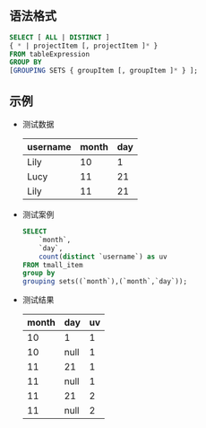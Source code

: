 ## 语法格式

```sql
SELECT [ ALL | DISTINCT ]
{ * | projectItem [, projectItem ]* }
FROM tableExpression
GROUP BY 
[GROUPING SETS { groupItem [, groupItem ]* } ];
```

## 示例

- 测试数据

  | username | month | day  |
  | :------- | :---- | :--- |
  | Lily     | 10    | 1    |
  | Lucy     | 11    | 21   |
  | Lily     | 11    | 21   |

- 测试案例

  ```sql
  SELECT  
      `month`,
      `day`,
      count(distinct `username`) as uv
  FROM tmall_item
  group by 
  grouping sets((`month`),(`month`,`day`));
  ```

- 测试结果

  | month | day  | uv   |
  | :---- | :--- | :--- |
  | 10    | 1    | 1    |
  | 10    | null | 1    |
  | 11    | 21   | 1    |
  | 11    | null | 1    |
  | 11    | 21   | 2    |
  | 11    | null | 2    |
